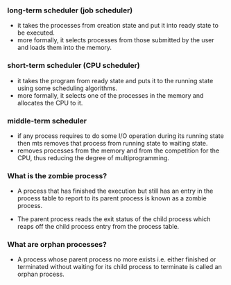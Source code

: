 <h3> long-term scheduler (job scheduler) </h3>

- it takes the processes from creation state and put it into ready state to be executed.
- more formally, it selects processes from those submitted by the user and loads them into the memory.

<h3> short-term scheduler (CPU scheduler) </h3>

- it takes the program from ready state and puts it to the running state using some scheduling algorithms.
- more formally, it selects one of the processes in the memory and allocates the CPU to it.

<h3> middle-term scheduler </h3>

- if any process requires to do some I/O operation during its running state then mts removes that process from running state to waiting state.
- removes processes from the memory and from the competition for the CPU, thus reducing the degree of multiprogramming.

<h3> What is the zombie process? </h3>

- A process that has finished the execution but still has an entry in the process table to report to its parent process is known as a zombie process.

- The parent process reads the exit status of the child process which reaps off the child process entry from the process table.

<h3> What are orphan processes? </h3>

- A process whose parent process no more exists i.e. either finished or terminated without waiting for its child process to terminate is called an orphan process.
